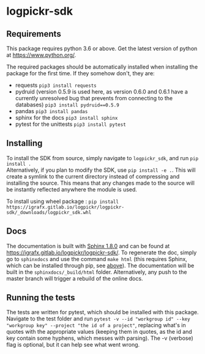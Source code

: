 # logpickr-sdk

## Requirements

This package requires python 3.6 or above. Get the latest version of python at https://www.python.org/.

The required packages should be automatically installed when installing the package for the first time. If they somehow don't, they are:

* requests `pip3 install requests`
* pydruid (version 0.5.9 is used here, as version 0.6.0 and 0.6.1 have a currently unresolved bug that prevents from connecting to the databases) `pip3 install pydruid==0.5.9`
* pandas `pip3 install pandas`
* sphinx for the docs `pip3 install sphinx`
* pytest for the unittests `pip3 install pytest`

## Installing

To install the SDK from source, simply navigate to `logpickr_sdk`, and run `pip install .`  
Alternatively, if you plan to modify the SDK, use `pip install -e .`.
This will create a symlink to the current directory instead of compressing and installing the source.
This means that any changes made to the source will be instantly reflected anywhere the module is used.

To install using wheel package : `pip install https://igrafx.gitlab.io/logpickr/logpickr-sdk/_downloads/logpickr_sdk.whl`

## Docs

The documentation is built with [Sphinx 1.8.0](https://www.sphinx-doc.org/en/master/) and can be found at https://igrafx.gitlab.io/logpickr/logpickr-sdk/. 
To regenerate the doc, simply go to `sphinxdocs` and use the command `make html` (this requires Sphinx, which can be installed through pip, see [above](#requirements)). The documentation will be built in the `sphinxdocs/_build/html` folder. Alternatively, any push to the master branch will trigger a rebuild of the online docs.

## Running the tests

The tests are written for pytest, which should be installed with this package. Navigate to the test folder and run `pytest -v --id "workgroup id" --key "workgroup key" --project "the id of a project"`, replacing what's in quotes with the appropriate values (keeping them in quotes, as the id and key contain some hyphens, which messes with parsing). The -v (verbose) flag is optional, but it can help see what went wrong.